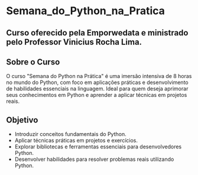 # Semana_do_Python_na_Pratica
## Curso oferecido pela Emporwedata e ministrado pelo Professor Vinicius Rocha Lima.

## Sobre o Curso
O curso "Semana do Python na Prática" é uma imersão intensiva de 8 horas no mundo do Python, com foco em aplicações práticas e desenvolvimento de habilidades essenciais na linguagem. Ideal para quem deseja aprimorar seus conhecimentos em Python e aprender a aplicar técnicas em projetos reais.

## Objetivo
- Introduzir conceitos fundamentais do Python.
- Aplicar técnicas práticas em projetos e exercícios.
- Explorar bibliotecas e ferramentas essenciais para desenvolvedores Python.
- Desenvolver habilidades para resolver problemas reais utilizando Python.

